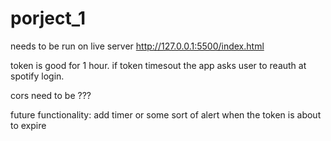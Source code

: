 # porject_1

needs to be run on live server http://127.0.0.1:5500/index.html

token is good for 1 hour. if token timesout the app asks user to reauth at spotify login.

cors need to be ???

future functionality: add timer or some sort of alert when the token is about to expire